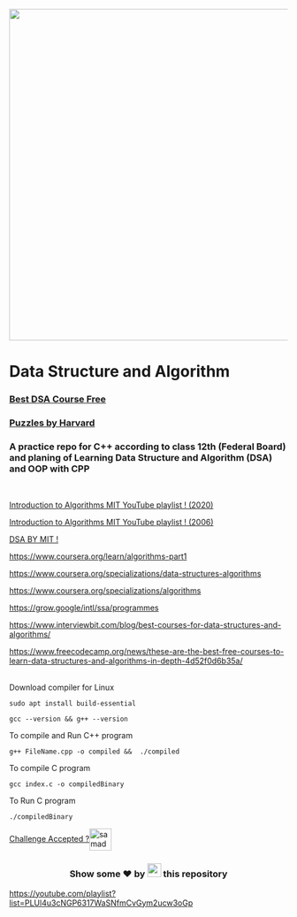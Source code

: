 <p align="center">
  <a href="https://leetcode.com/shehza-d">
    <img width= "600px" src="https://user-images.githubusercontent.com/70039999/134757348-c3cef085-5907-40f5-bfba-5ebf6140aab6.png"/>
  </a>
</p>

# Data Structure and Algorithm

### [Best DSA Course Free](https://youtube.com/playlist?list=PLDzeHZWIZsTryvtXdMr6rPh4IDexB5NIA)

### [Puzzles by Harvard](https://cs50.harvard.edu/x/2023/puzzles/)

### A practice repo for C++ according to class 12th (Federal Board) and planing of Learning Data Structure and Algorithm (DSA) and OOP with CPP

<br>

[Introduction to Algorithms MIT YouTube playlist ! (2020)](https://www.youtube.com/playlist?list=PLUl4u3cNGP63EdVPNLG3ToM6LaEUuStEY)

[Introduction to Algorithms MIT YouTube playlist ! (2006)](https://youtube.com/playlist?list=PLUl4u3cNGP61Oq3tWYp6V_F-5jb5L2iHb)

[DSA BY MIT !](https://ocw.mit.edu/courses/6-006-introduction-to-algorithms-spring-2020/)

https://www.coursera.org/learn/algorithms-part1

https://www.coursera.org/specializations/data-structures-algorithms

https://www.coursera.org/specializations/algorithms

https://grow.google/intl/ssa/programmes

https://www.interviewbit.com/blog/best-courses-for-data-structures-and-algorithms/

https://www.freecodecamp.org/news/these-are-the-best-free-courses-to-learn-data-structures-and-algorithms-in-depth-4d52f0d6b35a/

<br>
Download compiler for Linux

```
sudo apt install build-essential
```

```
gcc --version && g++ --version
```

To compile and Run C++ program

```
g++ FileName.cpp -o compiled &&  ./compiled
```

To compile C program

```
gcc index.c -o compiledBinary
```

To Run C program

```
./compiledBinary
```

<a href="https://leetcode.com/shehza_d/" target="blank">Challenge Accepted ?<img align="center" src="https://raw.githubusercontent.com/rahuldkjain/github-profile-readme-generator/master/src/images/icons/Social/leet-code.svg" alt="samadpls" height="40" width="40" /></a>

<h3 align="center">Show some ❤️ by <img src="https://imgur.com/o7ncZFp.jpg" height=25px width=25px> this repository</h3>

https://youtube.com/playlist?list=PLUl4u3cNGP6317WaSNfmCvGym2ucw3oGp
